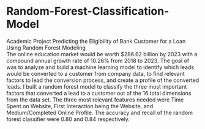 # Random-Forest-Classification-Model
Academic Project
Predicting the Eligibility of Bank Customer for a Loan Using Random Forest Modeling 		
The online education market would be worth $286.62 billion by 2023 with a compound annual growth rate of 10.26% from 2018 to 2023. The goal of was to analyze and build a machine learning model to identify which leads would be converted to a customer from company data, to find relevant factors to lead the conversion process, and create a profile of the converted leads. I built a random forest model to classify the three most important factors that converted a lead to a customer out of the 16 total dimensions from the data set. The three most relevant features needed were Time Spent on Website, First Interaction being the Website, and Medium/Completed Online Profile. The accuracy and recall of the random forest classifier were 0.80 and 0.84 respectively.
